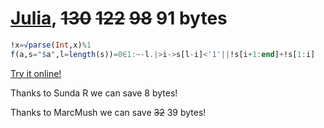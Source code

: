 # [Julia][1], <s>130</s> <s>122</s> <s>98</s> 91 bytes
    
```julia
!x=√parse(Int,x)%1
f(a,s="$a",l=length(s))=0∈1:~-l.|>i->s[l-i]<'1'||!s[i+1:end]+!s[1:i]
```    
[Try it online!][2]

Thanks to Sunda R we can save 8 bytes!

Thanks to MarcMush we can save <s>32</s> 39 bytes!
    
[1]: https://julialang.org/
[2]: https://tio.run/##JctBCoMwEAXQfU@h0mKCScm0MaBU9z2DZBGotilpEGMhC@naM/R4XsRGCsOfx2fm@TZagV/X2FfL/O3V4Fp0tSPx@AC7DiniqmSvEmIq09r7@EAO44ot8wzlh5rjVGtau8ZQLS8ppNMUu0ZnULb2JrNgKLVc@0Hb0Vj0Uj3ytO6Qx6QBIFHBSASMBQHnAWHncCpELrZKcBKdN4X4k/PtPjQMRPgOA1xivP4A